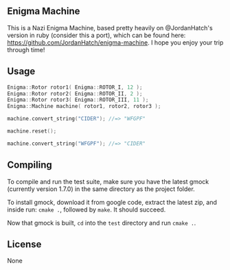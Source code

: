 Enigma Machine
----------------------

This is a Nazi Enigma Machine, based pretty heavily on @JordanHatch's version in ruby (consider this a port), which can be found here: https://github.com/JordanHatch/enigma-machine. I hope you enjoy your trip through time!

## Usage

```c++
Enigma::Rotor rotor1( Enigma::ROTOR_I, 12 );
Enigma::Rotor rotor2( Enigma::ROTOR_II, 2 );
Enigma::Rotor rotor3( Enigma::ROTOR_III, 11 );
Enigma::Machine machine( rotor1, rotor2, rotor3 );

machine.convert_string("CIDER"); //=> "WFGPF"

machine.reset();

machine.convert_string("WFGPF"); //=> "CIDER"

```

## Compiling

To compile and run the test suite, make sure you have the latest gmock (currently version 1.7.0) in the same directory as the project folder.

To install gmock, download it from google code, extract the latest zip, and inside run: `cmake .`, followed by `make`. It should succeed.

Now that gmock is built, `cd` into the `test` directory and run `cmake .`.

## License
None
